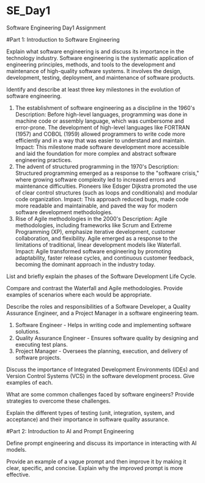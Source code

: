 # SE_Day1
Software Engineering Day1 Assignment

#Part 1: Introduction to Software Engineering

Explain what software engineering is and discuss its importance in the technology industry.
Software engineering is the systematic application of engineering principles, methods, and tools to the development and maintenance of high-quality software systems. 
It involves the design, development, testing, deployment, and maintenance of software products.

Identify and describe at least three key milestones in the evolution of software engineering.
1. The establishment of software engineering as a discipline in the 1960's
   Description: Before high-level languages, programming was done in machine code or assembly language, which was cumbersome and error-prone. The development of high-level languages like FORTRAN (1957) and COBOL (1959) allowed programmers to write code more efficiently and in a way that was easier to understand and maintain.
   Impact: This milestone made software development more accessible and laid the foundation for more complex and abstract software engineering practices.
2. The advent of structured programming in the 1970's
   Description: Structured programming emerged as a response to the "software crisis," where growing software complexity led to increased errors and maintenance difficulties. Pioneers like Edsger Dijkstra promoted the use of clear control structures (such as loops and conditionals) and modular code organization.
   Impact: This approach reduced bugs, made code more readable and maintainable, and paved the way for modern software development methodologies.
3. Rise of Agile methodologies in the 2000's
   Description: Agile methodologies, including frameworks like Scrum and Extreme Programming (XP), emphasize iterative development, customer collaboration, and flexibility. Agile emerged as a response to the limitations of traditional, linear development models like Waterfall.
   Impact: Agile transformed software engineering by promoting adaptability, faster release cycles, and continuous customer feedback, becoming the dominant approach in the industry today.

List and briefly explain the phases of the Software Development Life Cycle.


Compare and contrast the Waterfall and Agile methodologies. Provide examples of scenarios where each would be appropriate.


Describe the roles and responsibilities of a Software Developer, a Quality Assurance Engineer, and a Project Manager in a software engineering team.
1. Software Engineer - Helps in writing code and implementing software solutions.
2. Quality Assurance Engineer - Ensures software quality by designing and executing test plans.
3. Project Manager - Oversees the planning, execution, and delivery of software projects.

Discuss the importance of Integrated Development Environments (IDEs) and Version Control Systems (VCS) in the software development process. Give examples of each.


What are some common challenges faced by software engineers? Provide strategies to overcome these challenges.


Explain the different types of testing (unit, integration, system, and acceptance) and their importance in software quality assurance.


#Part 2: Introduction to AI and Prompt Engineering


Define prompt engineering and discuss its importance in interacting with AI models.


Provide an example of a vague prompt and then improve it by making it clear, specific, and concise. Explain why the improved prompt is more effective.

